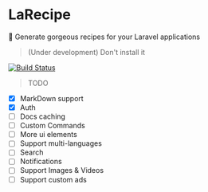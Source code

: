 # LaRecipe
🍪 Generate gorgeous recipes for your Laravel applications

> (Under development) Don't install it

[![Build Status](https://travis-ci.com/saleem-hadad/LaRecipe.svg?token=yWq355GPpdfaZBpEpvQZ&branch=master)](https://travis-ci.com/saleem-hadad/LaRecipe)

> TODO

- [X] MarkDown support
- [X] Auth
- [ ] Docs caching
- [ ] Custom Commands
- [ ] More ui elements
- [ ] Support multi-languages
- [ ] Search
- [ ] Notifications
- [ ] Support Images & Videos
- [ ] Support custom ads
